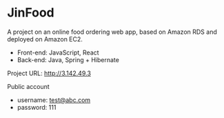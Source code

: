 # JinFood
A project on an online food ordering web app, based on Amazon RDS and deployed on Amazon EC2.
- Front-end: JavaScript, React
- Back-end: Java, Spring + Hibernate

Project URL: http://3.142.49.3

Public account
  - username: test@abc.com
  - password: 111
